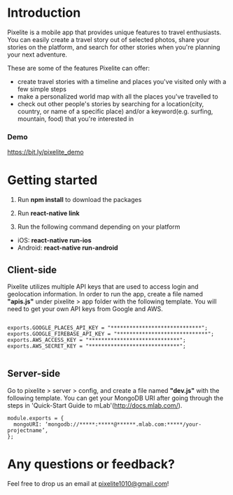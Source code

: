 # Introduction

Pixelite is a mobile app that provides unique features to travel enthusiasts. You can easily create a travel story out of selected photos, share your stories on the platform, and search for other stories when you're planning your next adventure.

These are some of the features Pixelite can offer:

- create travel stories with a timeline and places you've visited only with a few simple steps
- make a personalized world map with all the places you've travelled to
- check out other people's stories by searching for a location(city, country, or name of a specific place) and/or a keyword(e.g. surfing, mountain, food) that you're interested in
 
### Demo
https://bit.ly/pixelite_demo


# Getting started

1. Run **npm install** to download the packages

2. Run **react-native link**

3. Run the following command depending on your platform
- iOS: **react-native run-ios**
- Android: **react-native run-android**


## Client-side

Pixelite utilizes multiple API keys that are used to access login and geolocation information. In order to run the app, create a file named **"apis.js"** under pixelite > app folder with the following template. You will need to get your own API keys from Google and AWS.

<pre><code>
exports.GOOGLE_PLACES_API_KEY = "*****************************";
exports.GOOGLE_FIREBASE_API_KEY = "*****************************";
exports.AWS_ACCESS_KEY = "*****************************";
exports.AWS_SECRET_KEY = "*****************************";

</pre></code>


## Server-side

Go to pixelite > server > config, and create a file named **"dev.js"** with the following template. You can get your MongoDB URI after going through the steps in 'Quick-Start Guide to mLab'(http://docs.mlab.com/).

```
module.exports = {
  mongoURI: ‘mongodb://*****:*****@******.mlab.com:*****/your-projectname’,
};
```


# Any questions or feedback?

Feel free to drop us an email at pixelite1010@gmail.com!
